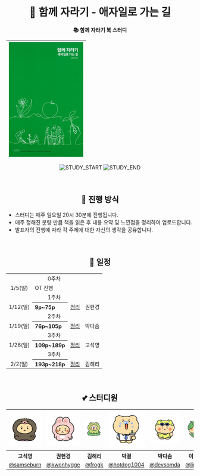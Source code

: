 <div align="center">

# 🌱 함께 자라기 - 애자일로 가는 길
**📚 함께 자라기 북 스터디**

| <img src="/assets/growing-up-together.jpg" width="200px" /> |
| ------------------------------------------------------ |

![STUDY_START](https://img.shields.io/badge/START-2025--01--05-blue)
![STUDY_END](https://img.shields.io/badge/END-2025--02--02-blue)


<br />

## 📌 진행 방식 
<div align="left">

- 스터디는 매주 일요일 20시 30분에 진행됩니다.
- 매주 정해진 분량 만큼 책을 읽은 후 내용 요약 및 느낀점을 정리하여 업로드합니다.
- 발표자의 진행에 따라 각 주제에 대한 자신의 생각을 공유합니다. 
  
</div>

<br />


## 📅 일정

<table>
<tbody>
<tr>
<td align="center" colspan="4">0주차</td>
</tr>
<tr>
<td align="center">1/5(일)</td>
<td colspan="3">OT 진행</td>
</tr>
<tr>
<td align="center" colspan="5">1주차</td>
</tr>
<tr>
<td align="center">1/12(일)</td>
<th align="left">9p~75p</th>
<td><a href="https://github.com/deep-dive-everything/growing-up-together/tree/main/1%EC%A3%BC%EC%B0%A8">정리</a></td>
<td>권현경</td>
</tr>
<tr>
<td align="center" colspan="5">2주차</td>
</tr>
<tr>
<td align="center">1/19(일)</td>
<th align="left">76p~105p</th>
<td><a href="">정리</a></td>
<td>박다솜</td>
</tr>
<tr>
<td align="center" colspan="5">3주차</td>
</tr>
<tr>
<td align="center">1/26(일)</td>
<th align="left">109p~189p</th>
<td><a href="">정리</a></td>
<td>고석영</td>
</tr>
<tr>
<td align="center" colspan="5">3주차</td>
</tr>
<tr>
<td align="center">2/2(일)</td>
<th align="left">193p~218p</th>
<td><a href="">정리</a></td>
<td>김해리</td>
</tr>
</tbody>
</table>

<br />


## 💕 스터디원 

<table>
<tbody>
<tr>
<td align="center"><img src="./assets/도치망곰.png" width="120" /></td>
<td align="center"><img src="./assets/토끼망곰.png" width="120" /></td>
<td align="center"><img src="./assets/개굴망곰.jpg" width="120" /></td>
<td align="center"><img src="./assets/회사원망곰.png" width="120" /></td>
<td align="center"><img src="./assets/수영망곰.jpg" width="120" /></td>
<td align="center"><img src="./assets/수박망곰.jpg" width="120" /></td>
</tr>
<tr>
<th align="center">고석영</th>
<th align="center">권현경</th>
<th align="center">김해리</th>
<th align="center">박결</th>
<th align="center">박다솜</th>
<th align="center">이여진</th>
</tr>
<tr>
<td align="center" width="120"><a href="https://github.com/samseburn">@samseburn</a></td>
<td align="center" width="120"><a href="https://github.com/kwonhygge">@kwonhygge</a></td>
<td align="center" width="120"><a href="https://github.com/frogk">@frogk</a></td>
<td align="center" width="120"><a href="https://github.com/hotdog1004">@hotdog1004</a></td>
<td align="center" width="120"><a href="https://github.com/devsomda">@devsomda</a></td>
<td align="center" width="120"><a href="https://github.com/limejin">@limejin</a></td>
</tr>
</tbody>
</table>

</div>
